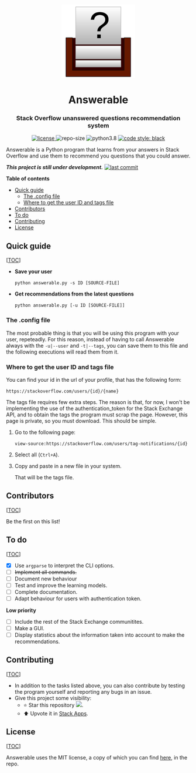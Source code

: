 <p align="center">
    <img src="doc/logo.svg" height="200px" alt="logo" title="Answerable">
</p>
<h1 align="center">Answerable</h1>
<h3 align="center">Stack Overflow unanswered questions recommendation system</h3>
<p align="center">
	<a href="LICENSE">
        <img alt="license" src="https://img.shields.io/badge/license-MIT-informational">
    </a>
	<img alt="repo-size" src="https://img.shields.io/github/repo-size/MiguelMJ/Answerable">
	<img alt="python3.8" src="https://img.shields.io/badge/python-3.8-informational">  
	<a href="https://github.com/psf/black">
        <img alt="code style: black" src="https://img.shields.io/badge/code%20style-black-000000.svg">
    </a>
</p>

Answerable is a Python program that learns from your answers in Stack Overflow and use them to recommend you questions that you could answer.

___This project is still under development.___ [![last commit](https://img.shields.io/github/last-commit/MiguelMJ/Answerable)](https://github.com/MiguelMJ/Answerable)

**Table of contents**

<span id="toc"></span>

  - [Quick guide](#Quick-guide25)
    - [The .config file](#The-.config-file42)
    - [Where to get the user ID and tags file](#Where-to-get-the-user-ID-and-tags-file46)
  - [Contributors](#Contributors68)
  - [To do](#To-do74)
  - [Contributing](#Contributing91)
  - [License](#License100)

<h2 id="Quick-guide25">Quick guide</h2> 

[[TOC](#toc)]

- **Save your user**

	```
	python answerable.py -s ID [SOURCE-FILE]
	```
	
- **Get recommendations from the latest questions**

	```
	python answerable.py [-u ID [SOURCE-FILE]]
	```


<h3 id="The-.config-file42">The .config file</h3> 

The most probable thing is that you will be using this program with your user, repeteadly. For this reason, instead of having to call Answerable always with the `-u|--user` and `-t|--tags`, you can save them to this file and the following executions will read them from it.

<h3 id="Where-to-get-the-user-ID-and-tags-file46">Where to get the user ID and tags file</h3> 

You can find your id in the url of your profile, that has the following form:

```
https://stackoverflow.com/users/{id}/{name}
```

The tags file requires few extra steps. The reason is that, for now, I won't be implementing the use of the authentication_token for the Stack Exchange API, and to obtain the tags the program must scrap the page. However, this page is private, so you must download. This should be simple. 

1. Go to the following page:

   ```
   view-source:https://stackoverflow.com/users/tag-notifications/{id}
   ```

2. Select all (`Ctrl+A`).

3. Copy and paste in a new file in your system.

   That will be the tags file.

<h2 id="Contributors68">Contributors</h2> 

[[TOC](#toc)]

Be the first on this list!

<h2 id="To-do74">To do</h2> 

[[TOC](#toc)]

- [x] Use `argparse` to interpret the CLI options.
- [ ] ~~Implement all commands.~~
- [ ] Document new behaviour
- [ ] Test and improve the learning models.
- [ ] Complete documentation.
- [ ] Adapt behaviour for users with authentication token.

**Low priority**

- [ ] Include the rest of the Stack Exchange communitites.
- [ ] Make a GUI.
- [ ] Display statistics about the information taken into account to make the recommendations.

<h2 id="Contributing91">Contributing</h2> 

[[TOC](#toc)]

- In addition to the tasks listed above, you can also contribute by testing the program yourself and reporting any bugs in an issue.
- Give this project some visibility:
  - :star: Star this repository ![](https://img.shields.io/github/stars/MiguelMJ/Answerable?style=social).
  - :arrow_up: Upvote it in [Stack Apps](https://stackapps.com/questions/8805/placeholder-answerable-a-recomendator-of-unanswered-questions).

<h2 id="License100">License</h2> 

[[TOC](#toc)]

Answerable uses the MIT license, a copy of which you can find [here](LICENSE), in the repo.

